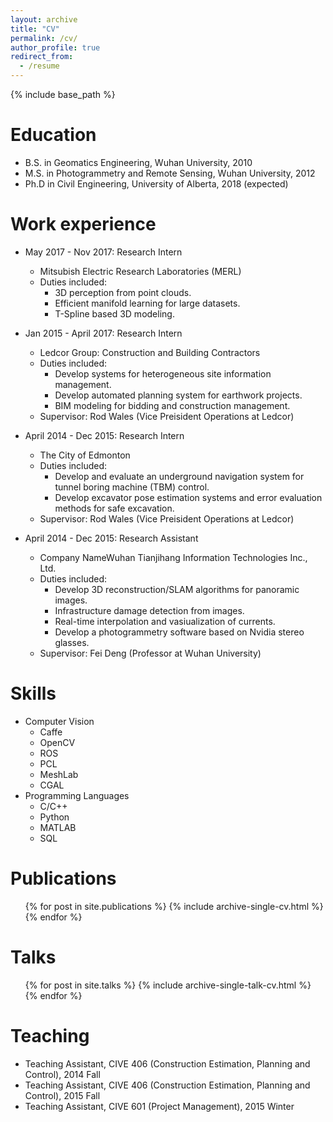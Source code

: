 ```yaml
---
layout: archive
title: "CV"
permalink: /cv/
author_profile: true
redirect_from:
  - /resume
---
```


{% include base_path %}

Education
======
* B.S. in Geomatics Engineering, Wuhan University, 2010
* M.S. in Photogrammetry and Remote Sensing, Wuhan University, 2012
* Ph.D in Civil Engineering, University of Alberta, 2018 (expected)

Work experience
======
* May 2017 - Nov 2017: Research Intern
  * Mitsubish Electric Research Laboratories (MERL)
  * Duties included: 
    * 3D perception from point clouds.
	* Efficient manifold learning for large datasets.
	* T-Spline based 3D modeling.

* Jan 2015 - April 2017: Research Intern
  * Ledcor Group: Construction and Building Contractors
  * Duties included: 
    * Develop systems for heterogeneous site information management.
	* Develop automated planning system for earthwork projects.
	* BIM modeling for bidding and construction management.
  * Supervisor: Rod Wales (Vice Preisident Operations at Ledcor)
  
* April 2014 - Dec 2015: Research Intern
  * The City of Edmonton
  * Duties included: 
    * Develop and evaluate an underground navigation system for tunnel boring machine (TBM) control.
	* Develop excavator pose estimation systems and error evaluation methods for safe excavation.
  * Supervisor: Rod Wales (Vice Preisident Operations at Ledcor)

* April 2014 - Dec 2015: Research Assistant
  * Company NameWuhan Tianjihang Information Technologies Inc., Ltd.
  * Duties included: 
    * Develop 3D reconstruction/SLAM algorithms for panoramic images.
	* Infrastructure damage detection from images.
	* Real-time interpolation and vasiualization of currents.
	* Develop a photogrammetry software based on Nvidia stereo glasses. 
  * Supervisor: Fei Deng (Professor at Wuhan University)
  
Skills
======
* Computer Vision
  * Caffe 
  * OpenCV
  * ROS
  * PCL
  * MeshLab
  * CGAL
* Programming Languages
  * C/C++
  * Python
  * MATLAB
  * SQL

Publications
======
  <ul>{% for post in site.publications %}
    {% include archive-single-cv.html %}
  {% endfor %}</ul>
  
Talks
======
  <ul>{% for post in site.talks %}
    {% include archive-single-talk-cv.html %}
  {% endfor %}</ul>
  
Teaching
======
* Teaching Assistant, CIVE 406 (Construction Estimation, Planning and Control), 2014 Fall
* Teaching Assistant, CIVE 406 (Construction Estimation, Planning and Control), 2015 Fall
* Teaching Assistant, CIVE 601 (Project Management), 2015 Winter

